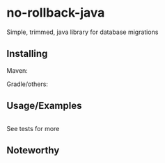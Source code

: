 # no-rollback-java

Simple, trimmed, java library for database migrations

## Installing

Maven:

Gradle/others:


## Usage/Examples

```java

```

See tests for more

## Noteworthy

